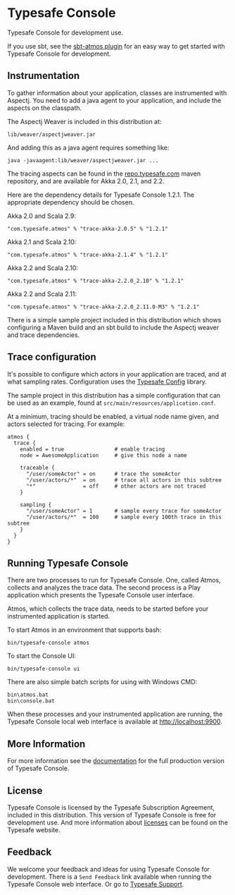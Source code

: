 
Typesafe Console
================

Typesafe Console for development use.

If you use sbt, see the [sbt-atmos plugin] for an easy way to get started with
Typesafe Console for development.

[sbt-atmos plugin]: https://github.com/sbt/sbt-atmos


## Instrumentation

To gather information about your application, classes are instrumented with
Aspectj. You need to add a java agent to your application, and include the
aspects on the classpath.

The Aspectj Weaver is included in this distribution at:

    lib/weaver/aspectjweaver.jar

And adding this as a java agent requires something like:

    java -javaagent:lib/weaver/aspectjweaver.jar ...

The tracing aspects can be found in the [repo.typesafe.com] maven repository,
and are available for Akka 2.0, 2.1, and 2.2.

Here are the dependency details for Typesafe Console 1.2.1.
The appropriate dependency should be chosen.

Akka 2.0 and Scala 2.9:

    "com.typesafe.atmos" % "trace-akka-2.0.5" % "1.2.1"

Akka 2.1 and Scala 2.10:

    "com.typesafe.atmos" % "trace-akka-2.1.4" % "1.2.1"

Akka 2.2 and Scala 2.10:

    "com.typesafe.atmos" % "trace-akka-2.2.0_2.10" % "1.2.1"

Akka 2.2 and Scala 2.11:

    "com.typesafe.atmos" % "trace-akka-2.2.0_2.11.0-M3" % "1.2.1"

There is a simple sample project included in this distribution which shows
configuring a Maven build and an sbt build to include the Aspectj weaver and
trace dependencies.

[repo.typesafe.com]: http://repo.typesafe.com


## Trace configuration

It's possible to configure which actors in your application are traced, and at
what sampling rates. Configuration uses the [Typesafe Config] library.

The sample project in this distribution has a simple configuration that can be
used as an example, found at `src/main/resources/application.conf`.

At a minimum, tracing should be enabled, a virtual node name given, and actors
selected for tracing. For example:

    atmos {
      trace {
        enabled = true                # enable tracing
        node = AwesomeApplication     # give this node a name

        traceable {
          "/user/someActor" = on      # trace the someActor
          "/user/actors/*"  = on      # trace all actors in this subtree
          "*"               = off     # other actors are not traced
        }

        sampling {
          "/user/someActor" = 1       # sample every trace for someActor
          "/user/actors/*"  = 100     # sample every 100th trace in this subtree
        }
      }
    }

[Typesafe Config]: https://github.com/typesafehub/config


## Running Typesafe Console

There are two processes to run for Typesafe Console. One, called Atmos,
collects and analyzes the trace data. The second process is a Play application
which presents the Typesafe Console user interface.

Atmos, which collects the trace data, needs to be started before your
instrumented application is started.

To start Atmos in an environment that supports bash:

    bin/typesafe-console atmos

To start the Console UI:

    bin/typesafe-console ui

There are also simple batch scripts for using with Windows CMD:

    bin\atmos.bat
    bin\console.bat

When these processes and your instrumented application are running,
the Typesafe Console local web interface is available at
[http://localhost:9900](http://localhost:9900).


## More Information

For more information see the [documentation] for the full production version of
Typesafe Console.

[documentation]: http://resources.typesafe.com/docs/console


## License

Typesafe Console is licensed by the Typesafe Subscription Agreement, included in
this distribution. This version of Typesafe Console is free for development use.
And more information about [licenses] can be found on the Typesafe website.

[licenses]: http://typesafe.com/legal/licenses


## Feedback

We welcome your feedback and ideas for using Typesafe Console for development.
There is a `Send Feedback` link available when running the Typesafe Console web
interface. Or go to [Typesafe Support].

[Typesafe Support]: http://support.typesafe.com
